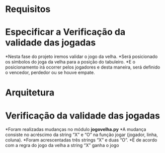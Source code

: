 # Requisitos
# Especificar a Verificação da validade das jogadas
*Nesta fase do projeto iremos validar o jogo da velha.
*Será posicionado os símbolos do joga da velha para a posição do tabuleiro. 
*E o posicionamento irá ocorrer pelos jogadores e desta maneira, será definido o vencedor, perdedor ou se houve empate.

# Arquitetura
# Verificação da validade das jogadas
*Foram realizadas mudanças no módulo **jogovelha.py** 
*A mudança consiste no acréscimo da string “X” e “O” na função jogar (jogador, linha, coluna).
*Foram acrescentadas três strings “X” e duas “O”.
*E de acordo com a regra do jogo da velha a string “X” ganha o jogo  

